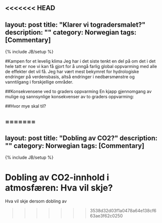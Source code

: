 <<<<<<< HEAD
---
layout: post
title: "Klarer vi togradersmalet?"
description: ""
category: Norwegian
tags: [Commentary]
---
{% include JB/setup %}

#Kampen for et levelig klima
Jeg har i det siste tenkt en del på om det i det hele tatt er noe vi kan få gjort for å unngå farlig global oppvarming med alle de effekter det vil få. Jeg har vært mest bekymret for hydrologiske endringer på verdensbasis, altså endringer i nedbørsmønstre og vanntilgang i forskjellige områder. 

##Konsekvensene ved to graders oppvarming
En kjapp gjennomgang av mulige og sannsynlige konsekvenser av to graders oppvarming:

##Hvor mye skal til?

=======
---
layout: post
title: "Dobling av CO2?"
description: ""
category: Norwegian
tags: [Commentary]
---
{% include JB/setup %}

# Dobling av CO2-innhold i atmosfæren: Hva vil skje?

Hva vil skje dersom dobling av 

>>>>>>> 3538d32d03f1a0478a64e138cf663ae3f62c0250
